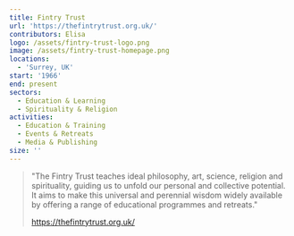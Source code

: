 ```yaml
---
title: Fintry Trust
url: 'https://thefintrytrust.org.uk/'
contributors: Elisa
logo: /assets/fintry-trust-logo.png
image: /assets/fintry-trust-homepage.png
locations:
  - 'Surrey, UK'
start: '1966'
end: present
sectors:
  - Education & Learning
  - Spirituality & Religion
activities:
  - Education & Training
  - Events & Retreats
  - Media & Publishing
size: ''
---
```

> "The Fintry Trust teaches ideal philosophy, art, science, religion and spirituality, guiding us to unfold our personal and collective potential. It aims to make this universal and perennial wisdom widely available by offering a range of educational programmes and retreats."
> 
> https://thefintrytrust.org.uk/
